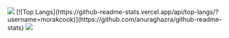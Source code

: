 <img src="https://capsule-render.vercel.app/api?type=waving&color=BDBDC8&height=150&section=header" />
[![Top Langs](https://github-readme-stats.vercel.app/api/top-langs/?username=morakcook)](https://github.com/anuraghazra/github-readme-stats)
<img src="https://capsule-render.vercel.app/api?type=waving&color=BDBDC8&height=150&section=footer" />
